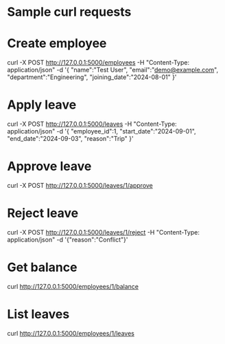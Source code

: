 # Sample curl requests

# Create employee
curl -X POST http://127.0.0.1:5000/employees -H "Content-Type: application/json" -d '{
  "name":"Test User",
  "email":"demo@example.com",
  "department":"Engineering",
  "joining_date":"2024-08-01"
}'

# Apply leave
curl -X POST http://127.0.0.1:5000/leaves -H "Content-Type: application/json" -d '{
  "employee_id":1,
  "start_date":"2024-09-01",
  "end_date":"2024-09-03",
  "reason":"Trip"
}'

# Approve leave
curl -X POST http://127.0.0.1:5000/leaves/1/approve

# Reject leave
curl -X POST http://127.0.0.1:5000/leaves/1/reject -H "Content-Type: application/json" -d '{"reason":"Conflict"}'

# Get balance
curl http://127.0.0.1:5000/employees/1/balance

# List leaves
curl http://127.0.0.1:5000/employees/1/leaves